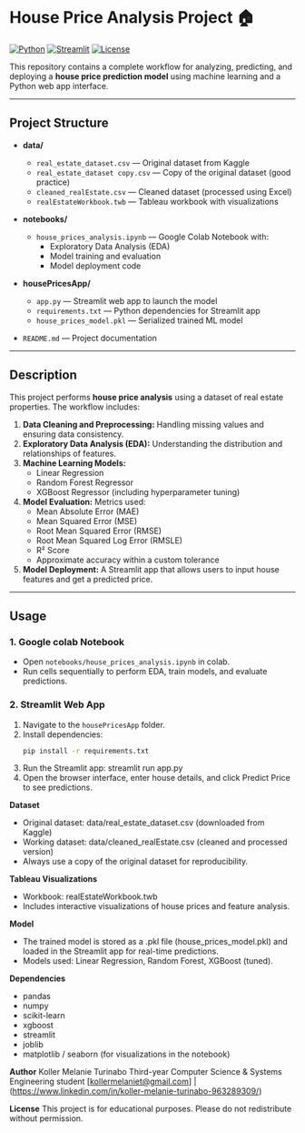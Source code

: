 # House Price Analysis Project 🏠

[![Python](https://img.shields.io/badge/Python-3.10-blue)](https://www.python.org/)
[![Streamlit](https://img.shields.io/badge/Streamlit-App-orange)](https://streamlit.io/)
[![License](https://img.shields.io/badge/License-Educational-green)](LICENSE)

This repository contains a complete workflow for analyzing, predicting, and deploying a **house price prediction model** using machine learning and a Python web app interface.

---

## Project Structure

- **data/**
  - `real_estate_dataset.csv` — Original dataset from Kaggle  
  - `real_estate_dataset copy.csv` — Copy of the original dataset (good practice)  
  - `cleaned_realEstate.csv` — Cleaned dataset (processed using Excel)
  - `realEstateWorkbook.twb` — Tableau workbook with visualizations  

- **notebooks/**
  - `house_prices_analysis.ipynb` — Google Colab Notebook with:  
    - Exploratory Data Analysis (EDA)  
    - Model training and evaluation  
    - Model deployment code  

- **housePricesApp/**
  - `app.py` — Streamlit web app to launch the model  
  - `requirements.txt` — Python dependencies for Streamlit app  
  - `house_prices_model.pkl` — Serialized trained ML model  

- `README.md` — Project documentation  


---

## Description

This project performs **house price analysis** using a dataset of real estate properties. The workflow includes:

1. **Data Cleaning and Preprocessing:** Handling missing values and ensuring data consistency.
2. **Exploratory Data Analysis (EDA):** Understanding the distribution and relationships of features.
3. **Machine Learning Models:**
   - Linear Regression
   - Random Forest Regressor
   - XGBoost Regressor (including hyperparameter tuning)
4. **Model Evaluation:** Metrics used:
   - Mean Absolute Error (MAE)
   - Mean Squared Error (MSE)
   - Root Mean Squared Error (RMSE)
   - Root Mean Squared Log Error (RMSLE)
   - R² Score
   - Approximate accuracy within a custom tolerance
5. **Model Deployment:** A Streamlit app that allows users to input house features and get a predicted price.

---

## Usage

### 1. Google colab Notebook
- Open `notebooks/house_prices_analysis.ipynb` in colab.
- Run cells sequentially to perform EDA, train models, and evaluate predictions.

### 2. Streamlit Web App
1. Navigate to the `housePricesApp` folder.
2. Install dependencies:
    ```bash
    pip install -r requirements.txt
3. Run the Streamlit app:
    streamlit run app.py
4. Open the browser interface, enter house details, and click Predict Price to see predictions.

**Dataset**
- Original dataset: data/real_estate_dataset.csv (downloaded from Kaggle)
- Working dataset: data/cleaned_realEstate.csv (cleaned and processed version)
- Always use a copy of the original dataset for reproducibility.

**Tableau Visualizations**
- Workbook: realEstateWorkbook.twb
- Includes interactive visualizations of house prices and feature analysis.

**Model**
- The trained model is stored as a .pkl file (house_prices_model.pkl) and loaded in the Streamlit app for real-time predictions.
- Models used: Linear Regression, Random Forest, XGBoost (tuned).

**Dependencies**
- pandas
- numpy
- scikit-learn
- xgboost
- streamlit
- joblib
- matplotlib / seaborn (for visualizations in the notebook)

**Author**
Koller Melanie Turinabo
Third-year Computer Science & Systems Engineering student
[kollermelaniet@gmail.com] | (https://www.linkedin.com/in/koller-melanie-turinabo-963289309/)

**License**
This project is for educational purposes. Please do not redistribute without permission.

